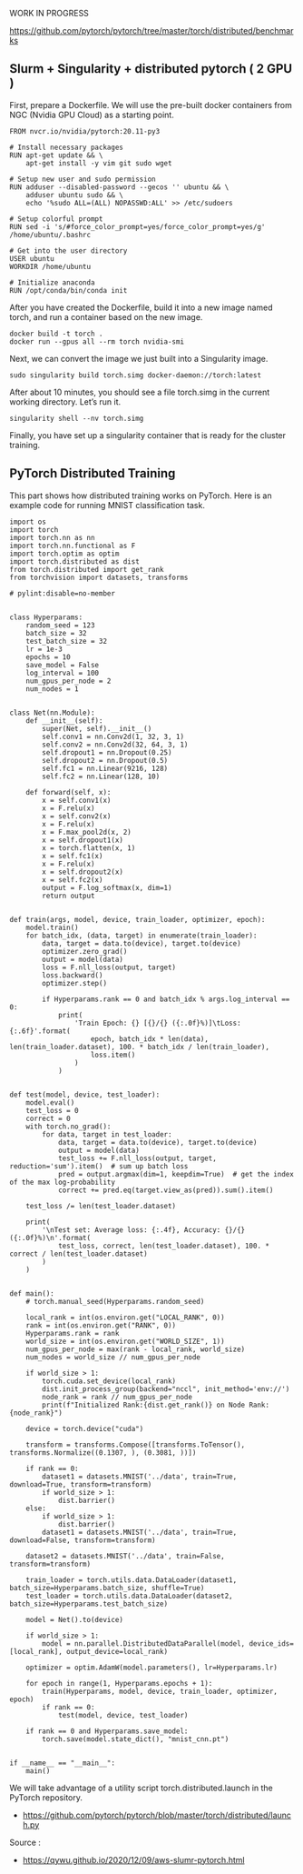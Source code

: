 WORK IN PROGRESS


https://github.com/pytorch/pytorch/tree/master/torch/distributed/benchmarks

## Slurm + Singularity + distributed pytorch ( 2 GPU )
First, prepare a Dockerfile. We will use the pre-built docker containers from NGC (Nvidia GPU Cloud) as a starting point.
```
FROM nvcr.io/nvidia/pytorch:20.11-py3

# Install necessary packages
RUN apt-get update && \
    apt-get install -y vim git sudo wget

# Setup new user and sudo permission
RUN adduser --disabled-password --gecos '' ubuntu && \
    adduser ubuntu sudo && \
    echo '%sudo ALL=(ALL) NOPASSWD:ALL' >> /etc/sudoers

# Setup colorful prompt
RUN sed -i 's/#force_color_prompt=yes/force_color_prompt=yes/g' /home/ubuntu/.bashrc

# Get into the user directory
USER ubuntu
WORKDIR /home/ubuntu

# Initialize anaconda
RUN /opt/conda/bin/conda init

```

After you have created the Dockerfile, build it into a new image named torch, and run a container based on the new image.
```
docker build -t torch .
docker run --gpus all --rm torch nvidia-smi
```
Next, we can convert the image we just built into a Singularity image.
```
sudo singularity build torch.simg docker-daemon://torch:latest
```
After about 10 minutes, you should see a file torch.simg in the current working directory. Let’s run it.
```
singularity shell --nv torch.simg
```
Finally, you have set up a singularity container that is ready for the cluster training.

## PyTorch Distributed Training

This part shows how distributed training works on PyTorch. Here is an example code for running MNIST classification task.
```
import os
import torch
import torch.nn as nn
import torch.nn.functional as F
import torch.optim as optim
import torch.distributed as dist
from torch.distributed import get_rank
from torchvision import datasets, transforms

# pylint:disable=no-member


class Hyperparams:
    random_seed = 123
    batch_size = 32
    test_batch_size = 32
    lr = 1e-3
    epochs = 10
    save_model = False
    log_interval = 100
    num_gpus_per_node = 2
    num_nodes = 1


class Net(nn.Module):
    def __init__(self):
        super(Net, self).__init__()
        self.conv1 = nn.Conv2d(1, 32, 3, 1)
        self.conv2 = nn.Conv2d(32, 64, 3, 1)
        self.dropout1 = nn.Dropout(0.25)
        self.dropout2 = nn.Dropout(0.5)
        self.fc1 = nn.Linear(9216, 128)
        self.fc2 = nn.Linear(128, 10)

    def forward(self, x):
        x = self.conv1(x)
        x = F.relu(x)
        x = self.conv2(x)
        x = F.relu(x)
        x = F.max_pool2d(x, 2)
        x = self.dropout1(x)
        x = torch.flatten(x, 1)
        x = self.fc1(x)
        x = F.relu(x)
        x = self.dropout2(x)
        x = self.fc2(x)
        output = F.log_softmax(x, dim=1)
        return output


def train(args, model, device, train_loader, optimizer, epoch):
    model.train()
    for batch_idx, (data, target) in enumerate(train_loader):
        data, target = data.to(device), target.to(device)
        optimizer.zero_grad()
        output = model(data)
        loss = F.nll_loss(output, target)
        loss.backward()
        optimizer.step()

        if Hyperparams.rank == 0 and batch_idx % args.log_interval == 0:
            print(
                'Train Epoch: {} [{}/{} ({:.0f}%)]\tLoss: {:.6f}'.format(
                    epoch, batch_idx * len(data), len(train_loader.dataset), 100. * batch_idx / len(train_loader),
                    loss.item()
                )
            )


def test(model, device, test_loader):
    model.eval()
    test_loss = 0
    correct = 0
    with torch.no_grad():
        for data, target in test_loader:
            data, target = data.to(device), target.to(device)
            output = model(data)
            test_loss += F.nll_loss(output, target, reduction='sum').item()  # sum up batch loss
            pred = output.argmax(dim=1, keepdim=True)  # get the index of the max log-probability
            correct += pred.eq(target.view_as(pred)).sum().item()

    test_loss /= len(test_loader.dataset)

    print(
        '\nTest set: Average loss: {:.4f}, Accuracy: {}/{} ({:.0f}%)\n'.format(
            test_loss, correct, len(test_loader.dataset), 100. * correct / len(test_loader.dataset)
        )
    )


def main():
    # torch.manual_seed(Hyperparams.random_seed)

    local_rank = int(os.environ.get("LOCAL_RANK", 0))
    rank = int(os.environ.get("RANK", 0))
    Hyperparams.rank = rank
    world_size = int(os.environ.get("WORLD_SIZE", 1))
    num_gpus_per_node = max(rank - local_rank, world_size)
    num_nodes = world_size // num_gpus_per_node

    if world_size > 1:
        torch.cuda.set_device(local_rank)
        dist.init_process_group(backend="nccl", init_method='env://')
        node_rank = rank // num_gpus_per_node
        print(f"Initialized Rank:{dist.get_rank()} on Node Rank:{node_rank}")

    device = torch.device("cuda")

    transform = transforms.Compose([transforms.ToTensor(), transforms.Normalize((0.1307, ), (0.3081, ))])

    if rank == 0:
        dataset1 = datasets.MNIST('../data', train=True, download=True, transform=transform)
        if world_size > 1:
            dist.barrier()
    else:
        if world_size > 1:
            dist.barrier()
        dataset1 = datasets.MNIST('../data', train=True, download=False, transform=transform)

    dataset2 = datasets.MNIST('../data', train=False, transform=transform)

    train_loader = torch.utils.data.DataLoader(dataset1, batch_size=Hyperparams.batch_size, shuffle=True)
    test_loader = torch.utils.data.DataLoader(dataset2, batch_size=Hyperparams.test_batch_size)

    model = Net().to(device)

    if world_size > 1:
        model = nn.parallel.DistributedDataParallel(model, device_ids=[local_rank], output_device=local_rank)

    optimizer = optim.AdamW(model.parameters(), lr=Hyperparams.lr)

    for epoch in range(1, Hyperparams.epochs + 1):
        train(Hyperparams, model, device, train_loader, optimizer, epoch)
        if rank == 0:
            test(model, device, test_loader)

    if rank == 0 and Hyperparams.save_model:
        torch.save(model.state_dict(), "mnist_cnn.pt")


if __name__ == "__main__":
    main()
```

We will take advantage of a utility script torch.distributed.launch in the PyTorch repository.
- https://github.com/pytorch/pytorch/blob/master/torch/distributed/launch.py


Source :
- https://qywu.github.io/2020/12/09/aws-slumr-pytorch.html

